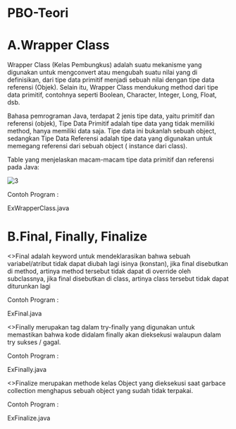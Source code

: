 # PBO-Teori
# A.Wrapper Class
Wrapper Class (Kelas Pembungkus) adalah suatu mekanisme yang digunakan untuk mengconvert atau mengubah suatu nilai yang di definisikan, dari tipe data primitif menjadi sebuah nilai dengan tipe data referensi (Objek). Selain itu, Wrapper Class mendukung method dari tipe data primitif, contohnya seperti Boolean, Character, Integer, Long, Float, dsb.

Bahasa pemrograman Java, terdapat 2 jenis tipe data, yaitu primitif dan referensi (objek), Tipe Data Primitif adalah tipe data yang tidak memiliki method, hanya memiliki data saja. Tipe data ini bukanlah sebuah object, sedangkan Tipe Data Referensi adalah tipe data yang digunakan untuk memegang referensi dari sebuah object ( instance dari class).

Table yang menjelaskan macam-macam tipe data primitif dan referensi pada Java:

![3](https://user-images.githubusercontent.com/65879490/83326240-7c2ad080-a29c-11ea-8489-198313c903c5.png)

Contoh Program :

ExWrapperClass.java

# B.Final, Finally, Finalize
   <>Final adalah keyword untuk mendeklarasikan bahwa sebuah variabel/atribut tidak dapat diubah lagi isinya (konstan), jika final disebutkan di method, artinya method tersebut tidak dapat di override oleh subclassnya, jika final disebutkan di class, artinya class tersebut tidak dapat diturunkan lagi
   
Contoh Program :

ExFinal.java

   <>Finally merupakan tag dalam try-finally yang digunakan untuk memastikan bahwa kode didalam finally akan dieksekusi walaupun dalam try sukses / gagal.
   
Contoh Program :

ExFinally.java

   <>Finalize merupakan methode kelas Object yang dieksekusi saat garbace collection menghapus sebuah object yang sudah tidak terpakai.

Contoh Program :

ExFinalize.java


